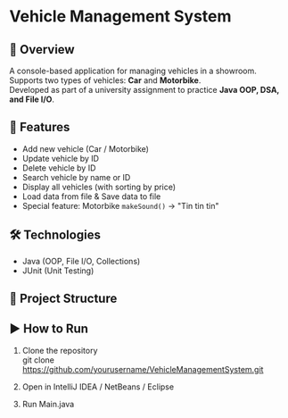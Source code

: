 # Vehicle Management System

## 📌 Overview
A console-based application for managing vehicles in a showroom.  
Supports two types of vehicles: **Car** and **Motorbike**.  
Developed as part of a university assignment to practice **Java OOP, DSA, and File I/O**.  

## 🚀 Features
- Add new vehicle (Car / Motorbike)  
- Update vehicle by ID  
- Delete vehicle by ID  
- Search vehicle by name or ID  
- Display all vehicles (with sorting by price)  
- Load data from file & Save data to file  
- Special feature: Motorbike `makeSound()` → "Tin tin tin"  

## 🛠️ Technologies
- Java (OOP, File I/O, Collections)  
- JUnit (Unit Testing)  

## 📂 Project Structure

## ▶️ How to Run
1. Clone the repository  
git clone https://github.com/yourusername/VehicleManagementSystem.git

2. Open in IntelliJ IDEA / NetBeans / Eclipse

3. Run Main.java